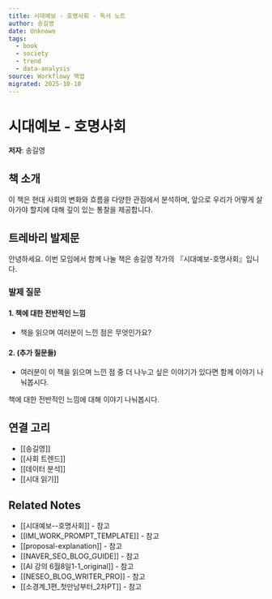 ```yaml
---
title: 시대예보 - 호명사회 - 독서 노트
author: 송길영
date: Unknown
tags:
  - book
  - society
  - trend
  - data-analysis
source: Workflowy 백업
migrated: 2025-10-10
---
```


# 시대예보 - 호명사회

**저자**: 송길영

## 책 소개

이 책은 현대 사회의 변화와 흐름을 다양한 관점에서 분석하며, 앞으로 우리가 어떻게 살아가야 할지에 대해 깊이 있는 통찰을 제공합니다.

## 트레바리 발제문

안녕하세요. 이번 모임에서 함께 나눌 책은 송길영 작가의 『시대예보-호명사회』입니다.

### 발제 질문

#### 1. 책에 대한 전반적인 느낌
- 책을 읽으며 여러분이 느낀 점은 무엇인가요?

#### 2. (추가 질문들)
- 여러분이 이 책을 읽으며 느낀 점 중 더 나누고 싶은 이야기가 있다면 함께 이야기 나눠봅시다.

책에 대한 전반적인 느낌에 대해 이야기 나눠봅시다.

## 연결 고리
- [[송길영]]
- [[사회 트렌드]]
- [[데이터 분석]]
- [[시대 읽기]]

## Related Notes
- [[시대예보--호명사회]] - 참고
- [[IMI_WORK_PROMPT_TEMPLATE]] - 참고
- [[proposal-explanation]] - 참고
- [[NAVER_SEO_BLOG_GUIDE]] - 참고
- [[AI 강의 6월8일1-1_original]] - 참고
- [[NESEO_BLOG_WRITER_PRO]] - 참고
- [[소경계_1편_첫만남부터_2차PT]] - 참고
